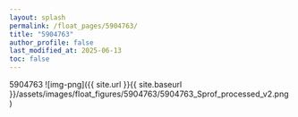 ```yaml
---
layout: splash
permalink: /float_pages/5904763/
title: "5904763"
author_profile: false
last_modified_at: 2025-06-13
toc: false
---
```

 
5904763
![img-png]({{ site.url }}{{ site.baseurl }}/assets/images/float_figures/5904763/5904763_Sprof_processed_v2.png)